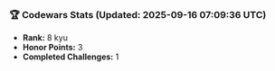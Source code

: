### 🏆 Codewars Stats (Updated: 2025-09-16 07:09:36 UTC)

- **Rank:** 8 kyu
- **Honor Points:** 3
- **Completed Challenges:** 1
